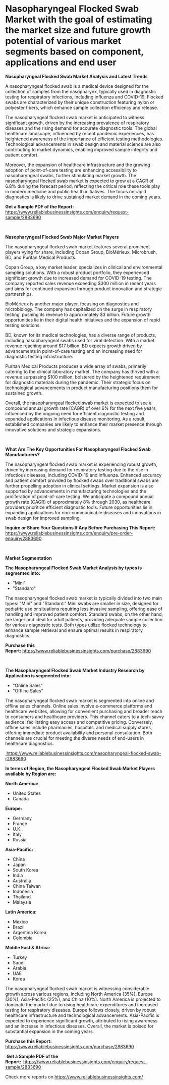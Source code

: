 <p><h1>Nasopharyngeal Flocked Swab Market with the goal of estimating the market size and future growth potential of various market segments based on component, applications and end user</h1></p><p><strong>Nasopharyngeal Flocked Swab Market Analysis and Latest Trends</strong></p>
<p><p>A nasopharyngeal flocked swab is a medical device designed for the collection of samples from the nasopharynx, typically used in diagnostic testing for respiratory infections, including influenza and COVID-19. Flocked swabs are characterized by their unique construction featuring nylon or polyester fibers, which enhance sample collection efficiency and release.</p><p>The nasopharyngeal flocked swab market is anticipated to witness significant growth, driven by the increasing prevalence of respiratory diseases and the rising demand for accurate diagnostic tools. The global healthcare landscape, influenced by recent pandemic experiences, has heightened awareness of the importance of efficient testing methodologies. Technological advancements in swab design and material science are also contributing to market dynamics, enabling improved sample integrity and patient comfort.</p><p>Moreover, the expansion of healthcare infrastructure and the growing adoption of point-of-care testing are enhancing accessibility to nasopharyngeal swabs, further stimulating market growth. The nasopharyngeal flocked swab market is expected to grow at a CAGR of 6.8% during the forecast period, reflecting the critical role these tools play in modern medicine and public health initiatives. The focus on rapid diagnostics is likely to drive sustained market demand in the coming years.</p></p>
<p><strong>Get a Sample PDF of the Report:&nbsp;</strong> <a href="https://www.reliablebusinessinsights.com/enquiry/request-sample/2883690?utm_campaign=3043&utm_medium=2&utm_source=Github&utm_content=ia&utm_term=13032025&utm_id=nasopharyngeal-flocked-swab">https://www.reliablebusinessinsights.com/enquiry/request-sample/2883690</a></p>
<p>&nbsp;</p>
<p><strong>Nasopharyngeal Flocked Swab Major Market Players</strong></p>
<p><p>The nasopharyngeal flocked swab market features several prominent players vying for share, including Copan Group, BioMérieux, Microbrush, BD, and Puritan Medical Products. </p><p>Copan Group, a key market leader, specializes in clinical and environmental sampling solutions. With a robust product portfolio, they experienced significant growth due to increased demand for COVID-19 testing. The company reported sales revenue exceeding $300 million in recent years and aims for continued expansion through product innovation and strategic partnerships.</p><p>BioMérieux is another major player, focusing on diagnostics and microbiology. The company has capitalized on the surge in respiratory testing, pushing its revenue to approximately $3 billion. Future growth opportunities lie in their digital health initiatives and the expansion of rapid testing solutions.</p><p>BD, known for its medical technologies, has a diverse range of products, including nasopharyngeal swabs used for viral detection. With a market revenue reaching around $17 billion, BD expects growth driven by advancements in point-of-care testing and an increasing need for diagnostic testing infrastructure.</p><p>Puritan Medical Products produces a wide array of swabs, primarily catering to the clinical laboratory market. The company has thrived with a revenue surpassing $100 million, bolstered by the heightened requirement for diagnostic materials during the pandemic. Their strategic focus on technological advancements in product manufacturing positions them for sustained growth.</p><p>Overall, the nasopharyngeal flocked swab market is expected to see a compound annual growth rate (CAGR) of over 6% for the next five years, influenced by the ongoing need for efficient diagnostic testing and expanded applications in infectious disease monitoring. As a result, established companies are likely to enhance their market presence through innovative solutions and strategic expansions.</p></p>
<p>&nbsp;</p>
<p><strong>What Are The Key Opportunities For Nasopharyngeal Flocked Swab Manufacturers?</strong></p>
<p><p>The nasopharyngeal flocked swab market is experiencing robust growth, driven by increasing demand for respiratory testing due to the rise in infectious diseases, including COVID-19 and influenza. Enhanced accuracy and patient comfort provided by flocked swabs over traditional swabs are further propelling adoption in clinical settings. Market expansion is also supported by advancements in manufacturing technologies and the proliferation of point-of-care testing. We anticipate a compound annual growth rate (CAGR) of approximately 8% through 2030, as healthcare providers prioritize efficient diagnostic tools. Future opportunities lie in expanding applications for non-communicable diseases and innovations in swab design for improved sampling.</p></p>
<p><strong>Inquire or Share Your Questions If Any Before Purchasing This Report:</strong> <a href="https://www.reliablebusinessinsights.com/enquiry/pre-order-enquiry/2883690?utm_campaign=3043&utm_medium=2&utm_source=Github&utm_content=ia&utm_term=13032025&utm_id=nasopharyngeal-flocked-swab">https://www.reliablebusinessinsights.com/enquiry/pre-order-enquiry/2883690</a></p>
<p>&nbsp;</p>
<p><strong>Market Segmentation</strong></p>
<p><strong>The Nasopharyngeal Flocked Swab Market Analysis by types is segmented into:</strong></p>
<p><ul><li>"Mini"</li><li>"Standard"</li></ul></p>
<p><p>The nasopharyngeal flocked swab market is typically divided into two main types: "Mini" and "Standard." Mini swabs are smaller in size, designed for pediatric use or situations requiring less invasive sampling, offering ease of handling and improved patient comfort. Standard swabs, on the other hand, are larger and ideal for adult patients, providing adequate sample collection for various diagnostic tests. Both types utilize flocked technology to enhance sample retrieval and ensure optimal results in respiratory diagnostics.</p></p>
<p><strong>Purchase this Report:&nbsp;</strong><a href="https://www.reliablebusinessinsights.com/purchase/2883690?utm_campaign=3043&utm_medium=2&utm_source=Github&utm_content=ia&utm_term=13032025&utm_id=nasopharyngeal-flocked-swab">https://www.reliablebusinessinsights.com/purchase/2883690</a></p>
<p>&nbsp;</p>
<p><strong>The Nasopharyngeal Flocked Swab Market Industry Research by Application is segmented into:</strong></p>
<p><ul><li>"Online Sales"</li><li>"Offline Sales"</li></ul></p>
<p><p>The nasopharyngeal flocked swab market is segmented into online and offline sales channels. Online sales involve e-commerce platforms and healthcare websites, allowing for convenient purchasing and broader reach to consumers and healthcare providers. This channel caters to a tech-savvy audience, facilitating easy access and competitive pricing. Conversely, offline sales include pharmacies, hospitals, and medical supply stores, offering immediate product availability and personal consultation. Both channels are crucial for meeting the diverse needs of end-users in healthcare diagnostics.</p></p>
<p><a href="https://www.reliablebusinessinsights.com/nasopharyngeal-flocked-swab-r2883690?utm_campaign=3043&utm_medium=2&utm_source=Github&utm_content=ia&utm_term=13032025&utm_id=nasopharyngeal-flocked-swab">&nbsp;https://www.reliablebusinessinsights.com/nasopharyngeal-flocked-swab-r2883690</a></p>
<p><strong>In terms of Region, the Nasopharyngeal Flocked Swab Market Players available by Region are:</strong></p>
<p>
    <p> <strong> North America: </strong>
        <ul>
            <li>United States</li>
            <li>Canada</li>
        </ul>
        </p> 
    <p> <strong> Europe: </strong>
        <ul>
            <li>Germany</li>
            <li>France</li>
            <li>U.K.</li>
            <li>Italy</li>
            <li>Russia</li>
        </ul>
        </p> 
    <p> <strong> Asia-Pacific: </strong>
        <ul>
            <li>China</li>
            <li>Japan</li>
            <li>South Korea</li>
            <li>India</li>
            <li>Australia</li>
            <li>China Taiwan</li>
            <li>Indonesia</li>
            <li>Thailand</li>
            <li>Malaysia</li>
        </ul>
        </p> 
    <p> <strong> Latin America: </strong>
        <ul>
            <li>Mexico</li>
            <li>Brazil</li>
            <li>Argentina Korea</li>
            <li>Colombia</li>
        </ul>
        </p> 
    <p> <strong> Middle East & Africa: </strong>
        <ul>
            <li>Turkey</li>
            <li>Saudi</li>
            <li>Arabia</li>
            <li>UAE</li>
            <li>Korea</li>
        </ul>
    </p>
    </p>
<p><p>The nasopharyngeal flocked swab market is witnessing considerable growth across various regions, including North America (35%), Europe (30%), Asia-Pacific (25%), and China (10%). North America is projected to dominate the market due to rising healthcare expenditures and increased testing for respiratory diseases. Europe follows closely, driven by robust healthcare infrastructure and technological advancements. Asia-Pacific is expected to experience significant growth, attributed to rising awareness and an increase in infectious diseases. Overall, the market is poised for substantial expansion in the coming years.</p></p>
<p><strong>Purchase this Report: </strong><a href="https://www.reliablebusinessinsights.com/purchase/2883690?utm_campaign=3043&utm_medium=2&utm_source=Github&utm_content=ia&utm_term=13032025&utm_id=nasopharyngeal-flocked-swab">https://www.reliablebusinessinsights.com/purchase/2883690</a></p>
<p>&nbsp;<strong>Get a Sample PDF of the Report:&nbsp;&nbsp;</strong><a href="https://www.reliablebusinessinsights.com/enquiry/request-sample/2883690?utm_campaign=3043&utm_medium=2&utm_source=Github&utm_content=ia&utm_term=13032025&utm_id=nasopharyngeal-flocked-swab">https://www.reliablebusinessinsights.com/enquiry/request-sample/2883690</a></p>
<p><strong></strong></p>
<p>Check more reports on <a href="https://www.reliablebusinessinsights.com/?utm_campaign=3043&utm_medium=2&utm_source=Github&utm_content=ia&utm_term=13032025&utm_id=nasopharyngeal-flocked-swab">https://www.reliablebusinessinsights.com/</a></p>